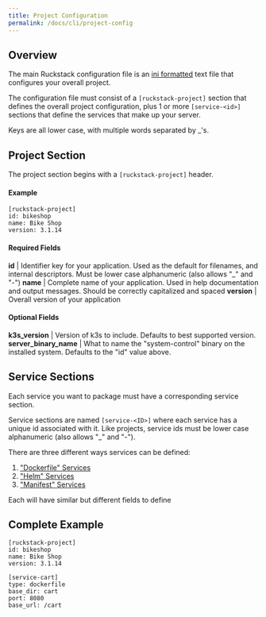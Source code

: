 ```yaml
---
title: Project Configuration
permalink: /docs/cli/project-config
---
```


## Overview

The main Ruckstack configuration file is an [ini formatted](https://en.wikipedia.org/wiki/INI_file) text file that configures your overall project.

The configuration file must consist of a `[ruckstack-project]` section that defines the overall project configuration, 
plus 1 or more `[service-<id>]` sections that define the services that make up your server.

Keys are all lower case, with multiple words separated by _'s. 

## Project Section

The project section begins with a `[ruckstack-project]` header. 

#### Example

```
[ruckstack-project]
id: bikeshop 
name: Bike Shop 
version: 3.1.14 
```

#### Required Fields

**id** | Identifier key for your application. Used as the default for filenames, and internal descriptors. Must be lower case alphanumeric (also allows "_" and "-")
**name** | Complete name of your application. Used in help documentation and output messages. Should be correctly capitalized and spaced 
**version** | Overall version of your application

#### Optional Fields

**k3s_version** | Version of k3s to include. Defaults to best supported version.
**server_binary_name** | What to name the "system-control" binary on the installed system. Defaults to the "id" value above.

## Service Sections

Each service you want to package must have a corresponding service section. 

Service sections are named `[service-<ID>]` where each service has a unique id associated with it. 
Like projects, service ids must be lower case alphanumeric (also allows "_" and "-").

There are three different ways services can be defined:

1. ["Dockerfile" Services](dockerfile-services)
1. ["Helm" Services](helm-services)
1. ["Manifest" Services](manifest-services)

Each will have similar but different fields to define

## Complete Example
      
```
[ruckstack-project]
id: bikeshop 
name: Bike Shop 
version: 3.1.14 

[service-cart]
type: dockerfile
base_dir: cart
port: 8080
base_url: /cart      
```
